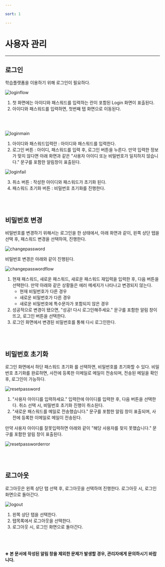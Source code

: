```yaml
---

sort: 1

---
```





# 사용자 관리

---

## 로그인

학습플랫폼을 이용하기 위해 로그인이 필요하다.<br/>

![loginflow](images/1.1.loginflow.png)

1. 첫 화면에는 아이디와 패스워드를 입력하는 란이 포함된 Login 화면이 표출된다.
2. 아이디와 패스워드를 입력하면, 첫번째 탭 화면으로 이동된다.

<br/><br/>

![loginmain](images/1.2.loginmain.png)

1. 아이디와 패스워드입력란 : 아이디와 패스워드를 입력한다.
2. 로그인 버튼 : 아이디, 패스워드를 입력 후, 로그인 버튼을 누른다. 만약 입력한 정보가 맞지 않다면 아래 화면과 같은 "사용자 아이디 또눈 비밀번호가 일치하지 않습니다." 문구를 포함한 알림창이 표출된다.<br/>

![loginfail](images/1.3.loginfail.png)

3. 취소 버튼 : 작성한 아이디와 패스워드가 초기화 된다. 
4. 패스워드 초기화 버튼 : 비밀번호 초기화를 진행한다.

<br/><br/>

## 비밀번호 변경

비밀번호를 변경하기 위해서는 로그인을 한 상태에서, 아래 화면과 같이, 왼쪽 상단 탭을 선택 후, 패스워드 변경을 선택하여, 진행한다.<br/>

![changepassword](images/1.6.changepassword.png)

비밀번호 변경은 아래와 같이 진행된다.<br/>

![changepasswordflow](images/1.7.changepasswordflow.png)

1. 현재 패스워드, 새로운 패스워드, 새로운 패스워드 재입력을 입력한 후, 다음 버튼을 선택한다. 만약 아래와 같은 상황들은 에러 메세지가 나타나고 변경되지 않는다.
   * 현재 비밀번호가 다른 경우
   * 새로운 비밀번호가 다른 경우
   * 새로운 비밀번호에 특수문자가 포함되지 않은 경우
2. 성공적으로 변경이 됐으면, "성공! 다시 로그인해주세요." 문구를 포함한 알림 창이 뜨고, 로그인 버튼을 선택한다.
3. 로그인 화면에서 변경된 비밀번호를 통해 다시 로그인한다.

<br/><br/>

## 비밀번호 초기화

로그인 화면에서 하단 패스워드 초기화 를 선택하면, 비밀번호를 초기화할 수 있다. 비밀번호 초기화를 완료하면, 사전에 등록한 이메일로 메일이 전송되며, 
전송된 메일을 확인 후, 로그인이 가능하다.<br/>

![resetpassword](images/1.4.resetpassword.png)

1. "사용자 아이디를 입력하세요." 입력란에 아이디를 입력한 후, 다음 버튼을 선택한다. 취소 선택 시, 비밀번호 초기화 진행이 취소된다.
2. "새로운 패스워드를 메일로 전송했습니다." 문구를 포함한 알림 창이 표출되며, 사전에 등록한 이메일로 메일이 전송된다.

만약 사용자 아이디를 잘못입력하면 아래와 같이 "해당 사용자를 찾지 못했습니다." 문구를 포함한 알림 창이 표출된다.

![resetpassworderror](images/1.4.1.resetpassword.png)

<br/><br/>

## 로그아웃

로그아웃은 왼쪽 상단 탭 선택 후, 로그아웃을 선택하여 진행한다. 로그아웃 시, 로그인 화면으로 돌아간다.<br/>

![logout](images/1.5.logout.png)

1. 왼쪽 상단 탭을 선택한다. 
2. 탭목록에서 로그아웃을 선택한다.
3. 로그아웃 시, 로그인 화면으로 돌아간다.

<br/><br/>

#### ※ 본 문서에 작성된 알림 창을 제외한 문제가 발생할 경우, 관리자에게 문의하시기 바랍니다.


